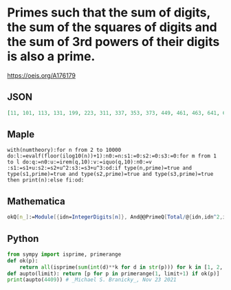 # Primes such that the sum of digits, the sum of the squares of digits and the sum of 3rd powers of their digits is also a prime\.
https://oeis.org/A176179
## JSON
```JSON
[11, 101, 113, 131, 199, 223, 311, 337, 353, 373, 449, 461, 463, 641, 643, 661, 733, 829, 883, 919, 991, 1013, 1031, 1103, 1301, 1439, 1451, 1471, 1493, 1499, 1697, 1741, 1949, 2089, 2111, 2203, 2333, 2441, 2557, 3011, 3037, 3307, 3323, 3347, 3491, 3583, 3637, 3659, 3673, 3853, 4049, 4111, 4139, 4241, 4337, 4373, 4391, 4409]
```
## Maple
```Maple
with(numtheory):for n from 2 to 10000 do:l:=evalf(floor(ilog10(n))+1):n0:=n:s1:=0:s2:=0:s3:=0:for m from 1 to l do:q:=n0:u:=irem(q,10):v:=iquo(q,10):n0:=v :s1:=s1+u:s2:=s2+u^2:s3:=s3+u^3:od:if type(n,prime)=true and type(s1,prime)=true and type(s2,prime)=true and type(s3,prime)=true then print(n):else fi:od:
```
## Mathematica
```Mathematica
okQ[n_]:=Module[{idn=IntegerDigits[n]}, And@@PrimeQ[Total/@{idn,idn^2,idn^3}]]; Select[Prime[Range[600]],okQ]  (* _Harvey P. Dale_, Jan 18 2011 *)
```
## Python
```Python
from sympy import isprime, primerange
def ok(p):
    return all(isprime(sum(int(d)**k for d in str(p))) for k in [1, 2, 3])
def aupto(limit): return [p for p in primerange(1, limit+1) if ok(p)]
print(aupto(4409)) # _Michael S. Branicky_, Nov 23 2021
```
